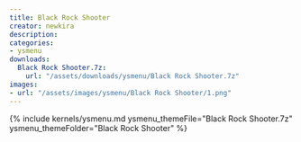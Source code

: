 ```yaml
---
title: Black Rock Shooter
creator: newkira
description: 
categories:
- ysmenu
downloads:
  Black Rock Shooter.7z:
    url: "/assets/downloads/ysmenu/Black Rock Shooter.7z"
images:
- url: "/assets/images/ysmenu/Black Rock Shooter/1.png"
---
```


{% include kernels/ysmenu.md ysmenu_themeFile="Black Rock Shooter.7z" ysmenu_themeFolder="Black Rock Shooter" %}

